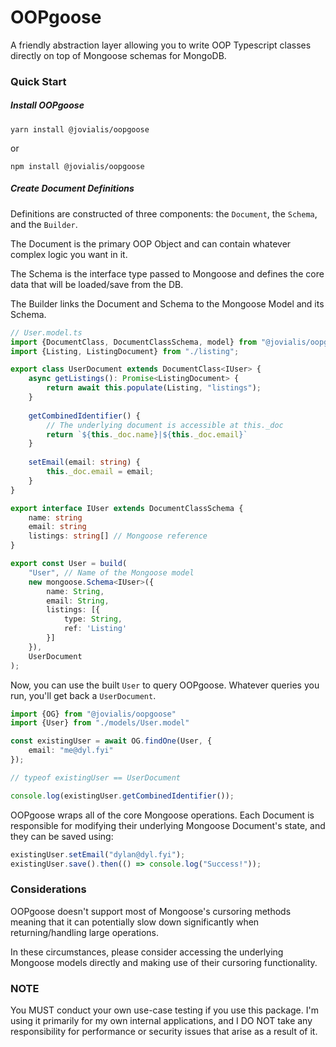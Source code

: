 # OOPgoose
A friendly abstraction layer allowing you to write OOP Typescript classes directly on top of Mongoose schemas for MongoDB.

### Quick Start

##### Install OOPgoose
```
yarn install @jovialis/oopgoose
```
or
```
npm install @jovialis/oopgoose
```

##### Create Document Definitions

Definitions are constructed of three components: the ```Document```, the ```Schema```, and the ```Builder```.

The Document is the primary OOP Object and can contain whatever complex logic you want in it.

The Schema is the interface type passed to Mongoose and defines the core data that will be loaded/save from the DB.

The Builder links the Document and Schema to the Mongoose Model and its Schema.

```typescript
// User.model.ts
import {DocumentClass, DocumentClassSchema, model} from "@jovialis/oopgoose";
import {Listing, ListingDocument} from "./listing";

export class UserDocument extends DocumentClass<IUser> {
	async getListings(): Promise<ListingDocument> {
		return await this.populate(Listing, "listings");
    }
	
	getCombinedIdentifier() {
		// The underlying document is accessible at this._doc
		return `${this._doc.name}|${this._doc.email}`
    }
	
	setEmail(email: string) {
		this._doc.email = email;
    }
}

export interface IUser extends DocumentClassSchema {
    name: string
    email: string
    listings: string[] // Mongoose reference
}

export const User = build(
	"User", // Name of the Mongoose model
    new mongoose.Schema<IUser>({
        name: String,
        email: String,
        listings: [{
			type: String,
            ref: 'Listing'
        }]
    }),
    UserDocument
);
```

Now, you can use the built `User` to query OOPgoose. Whatever queries you run, you'll get back a `UserDocument`.

```typescript
import {OG} from "@jovialis/oopgoose"
import {User} from "./models/User.model"

const existingUser = await OG.findOne(User, {
	email: "me@dyl.fyi"
});

// typeof existingUser == UserDocument

console.log(existingUser.getCombinedIdentifier());
```

OOPgoose wraps all of the core Mongoose operations. Each Document is responsible for modifying their underlying Mongoose Document's state, and they can be saved using:

```typescript
existingUser.setEmail("dylan@dyl.fyi");
existingUser.save().then(() => console.log("Success!"));
```

### Considerations

OOPgoose doesn't support most of Mongoose's cursoring methods meaning that it can potentially slow down significantly when returning/handling large operations.

In these circumstances, please consider accessing the underlying Mongoose models directly and making use of their cursoring functionality.

### NOTE

You MUST conduct your own use-case testing if you use this package. I'm using it primarily for my own internal applications, and I DO NOT take any responsibility for performance or security issues that arise as a result of it.